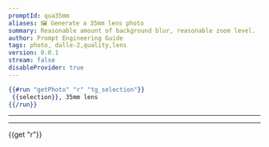 ```yaml
---
promptId: qua35mm
aliases: 🖼️ Generate a 35mm lens photo
summary: Reasonable amount of background blur, reasonable zoom level.
author: Prompt Engineering Guide
tags: photo, dalle-2,quality,lens
version: 0.0.1
stream: false
disableProvider: true
---
```

```handlebars
{{#run "getPhoto" "r" "tg_selection"}}
 {{selection}}, 35mm lens
{{/run}}
```
***
***
{{get "r"}}